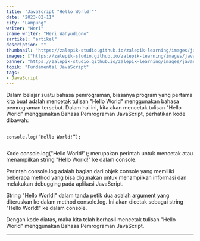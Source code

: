```yaml
---
title: 'JavaScript "Hello World!"'
date: "2023-02-11"
city: "Lampung"
writer: "Heri"
zname_writer: "Heri Wahyudiono"
zartikel: "artikel"
description: ""
thumbnail: "https://zalepik-studio.github.io/zalepik-learning/images/javascript-hello-world!/thumbnail.png"
images: ["https://zalepik-studio.github.io/zalepik-learning/images/javascript-hello-world!/images.png"]
banner: "https://zalepik-studio.github.io/zalepik-learning/images/javascript-hello-world!/banner.png"
topik: "Fundamental JavaScript"
tags: 
- JavaScript
---
```


Dalam belajar suatu bahasa pemrograman, biasanya program yang pertama kita buat adalah mencetak tulisan "Hello World" menggunakan bahasa pemrograman tersebut. Dalam hal ini, kita akan mencetak tulisan "Hello World" menggunakan Bahasa Pemrograman JavaScript, perhatikan kode dibawah:

<pre class="language-javascript">
  <code class="language-javascript">
console.log(“Hello World!”);
  </code>
</pre>

Kode console.log("Hello World!"); merupakan perintah untuk mencetak atau menampilkan string "Hello World!" ke dalam console.

<div class="zbarisbaru"></div>

Perintah console.log adalah bagian dari objek console yang memiliki beberapa method yang bisa digunakan untuk menampilkan informasi dan melakukan debugging pada aplikasi JavaScript.

<div class="zbarisbaru"></div>

String "Hello World!" dalam tanda petik dua adalah argument yang diteruskan ke dalam method console.log. Ini akan dicetak sebagai string "Hello World!" ke dalam console.

<div class="zbarisbaru"></div>

Dengan kode diatas, maka kita telah berhasil mencetak tulisan "Hello World" menggunakan Bahasa Pemrograman JavaScript.

<div class="zbarisbaru"></div>
<div class="zbarisbaru"></div>

---